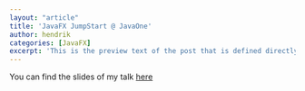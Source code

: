 ```yaml
---
layout: "article"
title: 'JavaFX JumpStart @ JavaOne'
author: hendrik
categories: [JavaFX]
excerpt: 'This is the preview text of the post that is defined directly in the header of the markdown file.'
---
```

You can find the slides of my talk [here](http://www.slideshare.net/HendrikEbbers/javafx-jumpstart-javaone-2016)
